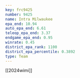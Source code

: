 ```yaml
---
key: frc9425
number: 9425
name: Intra Milwaukee
epa_end: 10.94
auto_epa_end: 6.61
teleop_epa_end: 3.37
endgame_epa_end: 0.95
winrate: 0.45
district_epa_rank: 1100
district_epa_percentile: 0.3892
type: Team
---
```

[[2024wimi]]
